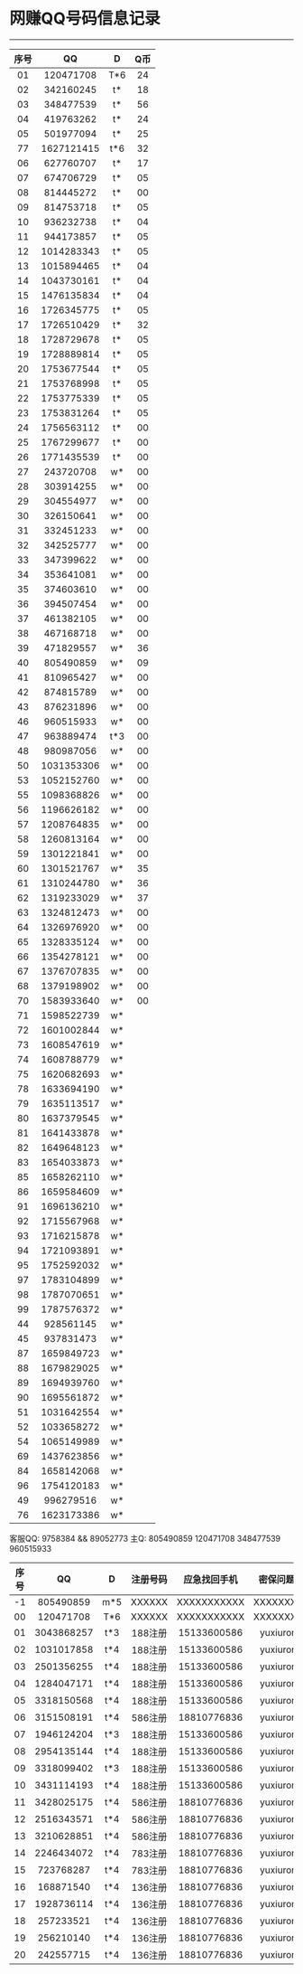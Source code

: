 # 网赚QQ号码信息记录
---

| 序号 |    QQ     |  D  | Q币|
|:---:|:---------:|:---:|:--:|
| 01 | 120471708  | T*6 | 24 |
| 02 | 342160245  | t*  | 18 |
| 03 | 348477539  | t*  | 56 |
| 04 | 419763262  | t*  | 24 |
| 05 | 501977094  | t*  | 25 |
| 77 | 1627121415 | t*6 | 32 |
| 06 | 627760707  | t*  | 17 |
| 07 | 674706729  | t*  | 05 |
| 08 | 814445272  | t*  | 00 |
| 09 | 814753718  | t*  | 05 |
| 10 | 936232738  | t*  | 04 |
| 11 | 944173857  | t*  | 05 |
| 12 | 1014283343 | t*  | 05 |
| 13 | 1015894465 | t*  | 04 |
| 14 | 1043730161 | t*  | 04 |
| 15 | 1476135834 | t*  | 04 |
| 16 | 1726345775 | t*  | 05 |
| 17 | 1726510429 | t*  | 32 |
| 18 | 1728729678 | t*  | 05 |
| 19 | 1728889814 | t*  | 05 |
| 20 | 1753677544 | t*  | 05 |
| 21 | 1753768998 | t*  | 05 |
| 22 | 1753775339 | t*  | 05 |
| 23 | 1753831264 | t*  | 05 |
| 24 | 1756563112 | t*  | 00 |
| 25 | 1767299677 | t*  | 00 |
| 26 | 1771435539 | t*  | 00 |
| 27 | 243720708  | w*  | 00 |
| 28 | 303914255  | w*  | 00 |
| 29 | 304554977  | w*  | 00 |
| 30 | 326150641  | w*  | 00 |
| 31 | 332451233  | w*  | 00 |
| 32 | 342525777  | w*  | 00 |
| 33 | 347399622  | w*  | 00 |
| 34 | 353641081  | w*  | 00 |
| 35 | 374603610  | w*  | 00 |
| 36 | 394507454  | w*  | 00 |
| 37 | 461382105  | w*  | 00 |
| 38 | 467168718  | w*  | 00 |
| 39 | 471829557  | w*  | 36 |
| 40 | 805490859  | w*  | 09 |
| 41 | 810965427  | w*  | 00 |
| 42 | 874815789  | w*  | 00 |
| 43 | 876231896  | w*  | 00 |
| 46 | 960515933  | w*  | 00 |
| 47 | 963889474  | t*3 | 00 |
| 48 | 980987056  | w*  | 00 |
| 50 | 1031353306 | w*  | 00 |
| 53 | 1052152760 | w*  | 00 |
| 55 | 1098368826 | w*  | 00 |
| 56 | 1196626182 | w*  | 00 |
| 57 | 1208764835 | w*  | 00 |
| 58 | 1260813164 | w*  | 00 |
| 59 | 1301221841 | w*  | 00 |
| 60 | 1301521767 | w*  | 35 |
| 61 | 1310244780 | w*  | 36 |
| 62 | 1319233029 | w*  | 37 |
| 63 | 1324812473 | w*  | 00 |
| 64 | 1326976920 | w*  | 00 |
| 65 | 1328335124 | w*  | 00 |
| 66 | 1354278121 | w*  | 00 |
| 67 | 1376707835 | w*  | 00 |
| 68 | 1379198902 | w*  | 00 |
| 70 | 1583933640 | w*  | 00 |
| 71 | 1598522739 | w*  |  |
| 72 | 1601002844 | w*  |  |
| 73 | 1608547619 | w*  |  |
| 74 | 1608788779 | w*  |  |
| 75 | 1620682693 | w*  |  |
| 78 | 1633694190 | w*  |  |
| 79 | 1635113517 | w*  |  |
| 80 | 1637379545 | w*  |  |
| 81 | 1641433878 | w*  |  |
| 82 | 1649648123 | w*  |  |
| 83 | 1654033873 | w*  |  |
| 85 | 1658262110 | w*  |  |
| 86 | 1659584609 | w*  |  |
| 91 | 1696136210 | w*  |  |
| 92 | 1715567968 | w*  |  |
| 93 | 1716215878 | w*  |  |
| 94 | 1721093891 | w*  |  |
| 95 | 1752592032 | w*  |  |
| 97 | 1783104899 | w*  |  |
| 98 | 1787070651 | w*  |  |
| 99 | 1787576372 | w*  |  |
| 44 | 928561145  | w*  |  |
| 45 | 937831473  | w*  |  |
| 87 | 1659849723 | w*  |  |
| 88 | 1679829025 | w*  |  |
| 89 | 1694939760 | w*  |  |
| 90 | 1695561872 | w*  |  |
| 51 | 1031642554 | w*  |  |
| 52 | 1033658272 | w*  |  |
| 54 | 1065149989 | w*  |  |
| 69 | 1437623856 | w*  |  |
| 84 | 1658142068 | w*  |  |
| 96 | 1754120183 | w*  |  |
| 49 | 996279516  | w*  |  |
| 76 | 1623173386 | w*  |  |
客服QQ: 9758384 && 89052773 主Q: 805490859   120471708   348477539   960515933

 
| 序号 |    QQ    |  D  | 注册号码 | 应急找回手机 |  密保问题一 |  密保问题二  | 密保三 | 涨乐财富通账号 |
|:---:|:---------:|:---:|:------:|:-----------:|:----------:|:----------:|:------:|:------------:|
| -1 | 805490859  | m*5 | XXXXXX | XXXXXXXXXXX | XXXXXXXXX | XXXXXXXXXXX | XXXXXX | 18810776836 |
| 00 | 120471708  | T*6 | XXXXXX | XXXXXXXXXXX | XXXXXXXXX | XXXXXXXXXXX | XXXXXX | 15133600586 |
| 01 | 3043868257 | t*3 | 188注册 | 15133600586 | yuxiurong | wanghecheng | liudan | 15133606783 |
| 02 | 1031017858 | t*4 | 188注册 | 15133600586 | yuxiurong | wanghecheng | liudan | 13671278480 |
| 03 | 2501356255 | t*4 | 188注册 | 15133600586 | yuxiurong | wanghecheng | liudan | 13231879198 |
| 04 | 1284047171 | t*4 | 188注册 | 15133600586 | yuxiurong | wanghecheng | liudan | 18631899820 |
| 05 | 3318150568 | t*4 | 188注册 | 15133600586 | yuxiurong | wanghecheng | liudan | 13643187337 |
| 06 | 3151508191 | t*4 | 586注册 | 18810776836 | yuxiurong | wanghecheng | liudan | 13784885291 |
| 07 | 1946124204 | t*3 | 188注册 | 15133600586 | yuxiurong | wanghecheng | liudan | 15633185530 |
| 08 | 2954135144 | t*4 | 188注册 | 15133600586 | yuxiurong | wanghecheng | liudan | 18932815291 |
| 09 | 3318099402 | t*3 | 188注册 | 15133600586 | yuxiurong | wanghecheng | liudan | 13439006450 |
| 10 | 3431114193 | t*4 | 188注册 | 15133600586 | yuxiurong | wanghecheng | liudan | 15003280266 |
| 11 | 3428025175 | t*4 | 586注册 | 18810776836 | yuxiurong | wanghecheng | liudan | 13784844459 |
| 12 | 2516343571 | t*4 | 586注册 | 18810776836 | yuxiurong | wanghecheng | liudan |  |
| 13 | 3210628851 | t*4 | 586注册 | 18810776836 | yuxiurong | wanghecheng | liudan |  |
| 14 | 2246434072 | t*4 | 783注册 | 18810776836 | yuxiurong | wanghecheng | liudan |  |
| 15 | 723768287  | t*4 | 783注册 | 18810776836 | yuxiurong | wanghecheng | liudan |  |
| 16 | 168871540  | t*4 | 136注册 | 18810776836 | yuxiurong | wanghecheng | liudan |  |
| 17 | 1928736114 | t*4 | 136注册 | 18810776836 | yuxiurong | wanghecheng | liudan |  |
| 18 | 257233521  | t*4 | 136注册 | 18810776836 | yuxiurong | wanghecheng | liudan |  |
| 19 | 256210140  | t*4 | 136注册 | 18810776836 | yuxiurong | wanghecheng | liudan |  |
| 20 | 242557715  | t*4 | 136注册 | 18810776836 | yuxiurong | wanghecheng | liudan |  |
